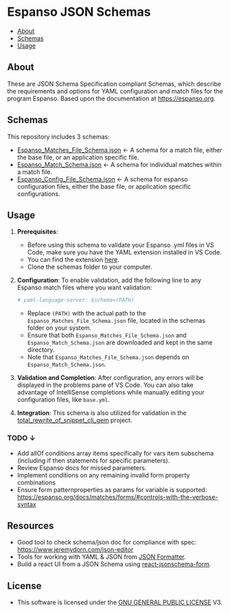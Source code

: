 # Espanso JSON Schemas

- [About](#about)
- [Schemas](#schemas)
- [Usage](#usage)

## About

These are JSON Schema Specification compliant Schemas, which describe the requirements and options for YAML configuration and match files for the program Espanso. Based upon the documentation at <https://espanso.org>.

## Schemas

This repository includes 3 schemas:

- [Espanso_Matches_File_Schema.json](https://ajm.codes/Espanso_Matches_File_Schema.json) ← A schema for a match file, either the base file, or an application specific file.
- [Espanso_Match_Schema.json](https://ajm.codes/Espanso_Match_Schema.json) ← A schema for individual matches within a match file.
- [Espanso_Config_File_Schema.json](https://ajm.codes/Espanso_Config_File_Schema.json) ← A schema for espanso configuration files, either the base file, or application specific configurations.

## Usage

1. **Prerequisites**:

    - Before using this schema to validate your Espanso .yml files in VS Code, make sure you have the YAML extension installed in VS Code.
    - You can find the extension [here](https://marketplace.visualstudio.com/items?itemName=redhat.vscode-yaml).
    - Clone the schemas folder to your computer.

2. **Configuration**: To enable validation, add the following line to any Espanso match files where you want validation:

    ```yaml
    # yaml-language-server: $schema=(PATH)
    ```

    - Replace `(PATH)` with the actual path to the `Espanso_Matches_File_Schema.json` file, located in the schemas folder on your system.
    - Ensure that both `Espanso_Matches_File_Schema.json` and `Espanso_Match_Schema.json` are downloaded and kept in the same directory.
    - Note that `Espanso_Matches_File_Schema.json` depends on `Espanso_Match_Schema.json`.

3. **Validation and Completion**: After configuration, any errors will be displayed in the problems pane of VS Code. You can also take advantage of IntelliSense completions while manually editing your configuration files, like `base.yml`.

4. **Integration**: This schema is also utilized for validation in the [total_rewrite_of_snippet_cli_gem](https://github.com/ajmarkow/total_rewrite_of_snippet_cli_gem) project.

### TODO ↓

- Add allOf conditions array items specifically for vars item subschema (including if then statements for specific parameters).
- Review Espanso docs for missed parameters.
- Implement conditions on any remaining invalid form property combinations
- Ensure form patternproperties as params for variable is supported: <https://espanso.org/docs/matches/forms/#controls-with-the-verbose-syntax>

## Resources

- Good tool to check schema/json doc for compliance with spec: <https://www.jeremydorn.com/json-editor>
- Tools for working with YAML & JSON from [JSON Formatter](https://jsonformatter.org/#:~:text=SOAP%20Formatter-,YAML,-YAML%20Validator).
- Build a react UI from a JSON Schema using [react-jsonschema-form](https://github.com/rjsf-team/react-jsonschema-form).

## License

- This software is licensed under the [GNU GENERAL PUBLIC LICENSE](https://www.gnu.org/licenses/gpl-3.0.txt) V3.
